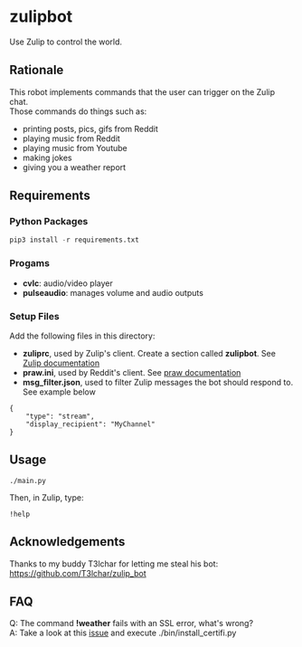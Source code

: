 # zulipbot
Use Zulip to control the world.

## Rationale

This robot implements commands that the user can trigger on the Zulip chat.  
Those commands do things such as:
  - printing posts, pics, gifs from Reddit
  - playing music from Reddit
  - playing music from Youtube
  - making jokes
  - giving you a weather report

## Requirements

### Python Packages
```python
pip3 install -r requirements.txt
```
### Progams
  - **cvlc**: audio/video player
  - **pulseaudio**: manages volume and audio outputs

### Setup Files
Add the following files in this directory:
  - **zuliprc**, used by Zulip's client. Create a section called **zulipbot**. See [Zulip documentation](https://zulip.com/api/running-bots)
  - **praw.ini**, used by Reddit's client. See [praw documentation](https://praw.readthedocs.io/en/latest/getting_started/configuration/prawini.html)
  - **msg_filter.json**, used to filter Zulip messages the bot should respond to. See example below

```
{
    "type": "stream",
    "display_recipient": "MyChannel"
}
```

## Usage
```shell
./main.py
```
Then, in Zulip, type:
```
!help
```

## Acknowledgements

Thanks to my buddy T3lchar for letting me steal his bot: https://github.com/T3lchar/zulip_bot

## FAQ

Q: The command **!weather** fails with an SSL error, what's wrong?  
A: Take a look at this [issue](https://stackoverflow.com/questions/44649449/brew-installation-of-python-3-6-1-ssl-certificate-verify-failed-certificate/44649450#44649450) and execute ./bin/install_certifi.py
